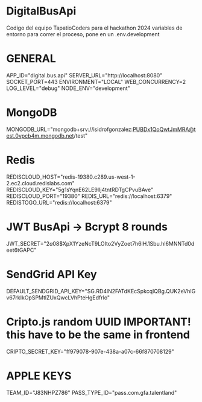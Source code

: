 # DigitalBusApi
Codigo del equipo TapatioCoders para el hackathon 2024
variables de entorno para correr el proceso, pone en un .env.development
# GENERAL
APP_ID="digital.bus.api"
SERVER_URL="http://localhost:8080"
SOCKET_PORT=443
ENVIRONMENT="LOCAL"
WEB_CONCURRENCY=2
LOG_LEVEL="debug"
NODE_ENV="development"
# MongoDB
MONGODB_URL="mongodb+srv://isidrofgonzalez:PUBDx1QoQwtJmMRA@test.0vpcb4m.mongodb.net/test"
# Redis
REDISCLOUD_HOST="redis-19380.c289.us-west-1-2.ec2.cloud.redislabs.com"
REDISCLOUD_KEY="5g1sYqnE62LE9lIj4tntRDTgCPvuBAve"
REDISCLOUD_PORT="19380"
REDIS_URL="redis://localhost:6379"
REDISTOGO_URL="redis://localhost:6379"
# JWT BusApi -> Bcrypt 8 rounds
JWT_SECRET="$2a$08$XpX1YzeNcT9LOIto2VyZoet7h6lH.1Sbu.hl6MNNTd0deet6tGAPC"
# SendGrid API Key
DEFAULT_SENDGRID_API_KEY="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"
# Cripto.js random UUID IMPORTANT! this have to be the same in frontend
CRIPTO_SECRET_KEY="ff979078-907e-438a-a07c-66f870708129"
# APPLE KEYS
TEAM_ID="J83NHPZ786"
PASS_TYPE_ID="pass.com.gfa.talentland"
